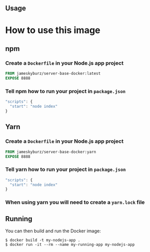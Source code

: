 ## Usage

# How to use this image

## npm

### Create a `Dockerfile` in your Node.js app project

```dockerfile
FROM jameskyburz/server-base-docker:latest
EXPOSE 8888
```

### Tell npm how to run your project in `package.json`
```javascript
"scripts": {
  "start": "node index"
}
```

## Yarn

### Create a `Dockerfile` in your Node.js app project

```dockerfile
FROM jameskyburz/server-base-docker:yarn
EXPOSE 8888
```

### Tell yarn how to run your project in `package.json`
```javascript
"scripts": {
  "start": "node index"
}
```

### When using yarn you will need to create a `yarn.lock` file

## Running

You can then build and run the Docker image:

```console
$ docker build -t my-nodejs-app .
$ docker run -it --rm --name my-running-app my-nodejs-app
```
